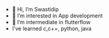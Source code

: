 - 👋 Hi, I’m Swastidip
- 👀 I’m interested in App development 
- 🌱 I’m intermediate in flutterflow
-    I've learned c,c++, python, java
   

<!---
Koicto04/Koicto04 is a ✨ special ✨ repository because its `README.md` (this file) appears on your GitHub profile.
You can click the Preview link to take a look at your changes.
--->
